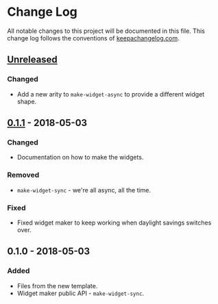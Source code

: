 # Change Log
All notable changes to this project will be documented in this file. This change log follows the conventions of [keepachangelog.com](http://keepachangelog.com/).

## [Unreleased]
### Changed
- Add a new arity to `make-widget-async` to provide a different widget shape.

## [0.1.1] - 2018-05-03
### Changed
- Documentation on how to make the widgets.

### Removed
- `make-widget-sync` - we're all async, all the time.

### Fixed
- Fixed widget maker to keep working when daylight savings switches over.

## 0.1.0 - 2018-05-03
### Added
- Files from the new template.
- Widget maker public API - `make-widget-sync`.

[Unreleased]: https://github.com/your-name/kafka-example/compare/0.1.1...HEAD
[0.1.1]: https://github.com/your-name/kafka-example/compare/0.1.0...0.1.1
